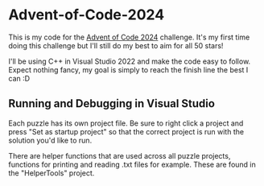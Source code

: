 # Advent-of-Code-2024

This is my code for the [Advent of Code 2024](https://adventofcode.com/) challenge. It's my first time doing this challenge but I'll still do my best to aim for all 50 stars!

I'll be using C++ in Visual Studio 2022 and make the code easy to follow. Expect nothing fancy, my goal is simply to reach the finish line the best I can :D

## Running and Debugging in Visual Studio
Each puzzle has its own project file. Be sure to right click a project and press "Set as startup project" so that the correct project is run with the solution you'd like to run.

There are helper functions that are used across all puzzle projects, functions for printing and reading .txt files for example. These are found in the "HelperTools" project. 


